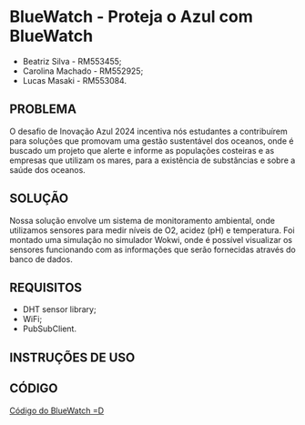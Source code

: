 # BlueWatch - Proteja o Azul com BlueWatch

- Beatriz Silva - RM553455;
- Carolina Machado - RM552925;
- Lucas Masaki - RM553084.

## PROBLEMA
O desafio de Inovação Azul 2024 incentiva nós estudantes a contribuírem para soluções que promovam uma gestão sustentável dos oceanos, onde é buscado um projeto que alerte e informe as populações costeiras e as empresas que utilizam os mares, para a existência de substâncias e sobre a saúde dos oceanos.

## SOLUÇÃO
Nossa solução envolve um sistema de monitoramento ambiental, onde utilizamos sensores para medir níveis de O2, acidez (pH) e temperatura. Foi montado uma simulação no simulador Wokwi, onde é possível visualizar os sensores funcionando com as informações que serão fornecidas através do banco de dados. 

## REQUISITOS
- DHT sensor library;
- WiFi;
- PubSubClient.

## INSTRUÇÕES DE USO

## CÓDIGO
<a href="./blue_watch.c++">Código do BlueWatch =D</a>